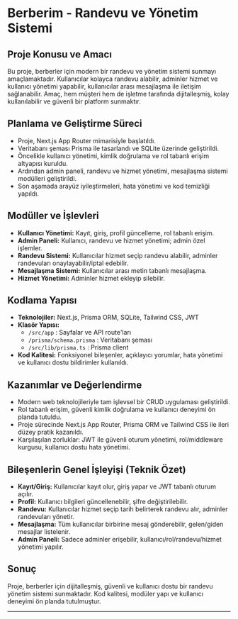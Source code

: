 # Berberim - Randevu ve Yönetim Sistemi

## Proje Konusu ve Amacı
Bu proje, berberler için modern bir randevu ve yönetim sistemi sunmayı amaçlamaktadır. Kullanıcılar kolayca randevu alabilir, adminler hizmet ve kullanıcı yönetimi yapabilir, kullanıcılar arası mesajlaşma ile iletişim sağlanabilir. Amaç, hem müşteri hem de işletme tarafında dijitalleşmiş, kolay kullanılabilir ve güvenli bir platform sunmaktır.

## Planlama ve Geliştirme Süreci
- Proje, Next.js App Router mimarisiyle başlatıldı.
- Veritabanı şeması Prisma ile tasarlandı ve SQLite üzerinde geliştirildi.
- Öncelikle kullanıcı yönetimi, kimlik doğrulama ve rol tabanlı erişim altyapısı kuruldu.
- Ardından admin paneli, randevu ve hizmet yönetimi, mesajlaşma sistemi modülleri geliştirildi.
- Son aşamada arayüz iyileştirmeleri, hata yönetimi ve kod temizliği yapıldı.

## Modüller ve İşlevleri
- **Kullanıcı Yönetimi:** Kayıt, giriş, profil güncelleme, rol tabanlı erişim.
- **Admin Paneli:** Kullanıcı, randevu ve hizmet yönetimi; admin özel işlemler.
- **Randevu Sistemi:** Kullanıcılar hizmet seçip randevu alabilir, adminler randevuları onaylayabilir/iptal edebilir.
- **Mesajlaşma Sistemi:** Kullanıcılar arası metin tabanlı mesajlaşma.
- **Hizmet Yönetimi:** Adminler hizmet ekleyip silebilir.

## Kodlama Yapısı
- **Teknolojiler:** Next.js, Prisma ORM, SQLite, Tailwind CSS, JWT
- **Klasör Yapısı:**
  - `/src/app` : Sayfalar ve API route'ları
  - `/prisma/schema.prisma` : Veritabanı şeması
  - `/src/lib/prisma.ts` : Prisma client
- **Kod Kalitesi:** Fonksiyonel bileşenler, açıklayıcı yorumlar, hata yönetimi ve kullanıcı dostu bildirimler kullanıldı.

## Kazanımlar ve Değerlendirme
- Modern web teknolojileriyle tam işlevsel bir CRUD uygulaması geliştirildi.
- Rol tabanlı erişim, güvenli kimlik doğrulama ve kullanıcı deneyimi ön planda tutuldu.
- Proje sürecinde Next.js App Router, Prisma ORM ve Tailwind CSS ile ileri düzey pratik kazanıldı.
- Karşılaşılan zorluklar: JWT ile güvenli oturum yönetimi, rol/middleware kurgusu, kullanıcı dostu hata yönetimi.

## Bileşenlerin Genel İşleyişi (Teknik Özet)
- **Kayıt/Giriş:** Kullanıcılar kayıt olur, giriş yapar ve JWT tabanlı oturum açılır.
- **Profil:** Kullanıcı bilgileri güncellenebilir, şifre değiştirilebilir.
- **Randevu:** Kullanıcılar hizmet seçip tarih belirterek randevu alır, adminler randevuları yönetir.
- **Mesajlaşma:** Tüm kullanıcılar birbirine mesaj gönderebilir, gelen/giden mesajlar listelenir.
- **Admin Paneli:** Sadece adminler erişebilir, kullanıcı/rol/randevu/hizmet yönetimi yapılır.

## Sonuç
Proje, berberler için dijitalleşmiş, güvenli ve kullanıcı dostu bir randevu yönetim sistemi sunmaktadır. Kod kalitesi, modüler yapı ve kullanıcı deneyimi ön planda tutulmuştur.

---
